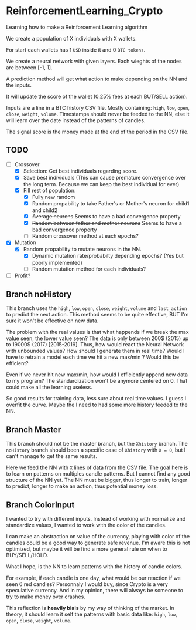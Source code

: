 # ReinforcementLearning_Crypto
Learning how to make a Reinforcement Learning algorithm

We create a population of X individuals with X wallets.

For start each wallets has 1 `USD` inside it and 0 `BTC tokens`.

We create a neural network with given layers. Each wieghts of the nodes are between [-1, 1].

A prediction method will get what action to make depending on the NN and the inputs.

It will update the score of the wallet (0.25% fees at each BUT/SELL action).

Inputs are a line in a BTC history CSV file. Mostly containing: `high`, `low`, `open`, `close`, `weight`, `volume`. Timestamps should never be feeded to the NN, else it will learn over the date instead of the patterns of candles.

The signal score is the money made at the end of the period in the CSV file.

## TODO
  
  - [ ] Crossover
    - [X] Selection: Get best individuals regarding score.
    - [X] Save best individuals (This can cause premature convergence over the long term. Because we can keep the best individual for ever)
    - [X] Fill rest of population:
      - [X] Fully new random
      - [X] Random propability to take Father's or Mother's neuron for child1 and child2
      - [X] ~~Average neurons~~ Seems to have a bad convergence property
      - [X] ~~Random between father and mother neurons~~ Seems to have a bad convergence property
      - [ ] Random crossover method at each epochs?
  - [X] Mutation
    - [X] Random propability to mutate neurons in the NN.
      - [X] Dynamic mutation rate/probabilty depending epochs? (Yes but poorly implemented)
      - [ ] Random mutation method for each individuals?
   - [ ] Profit?

## Branch noHistory
  This branch uses the `high`, `low`, `open`, `close`, `weight`, `volume` and `last_action` to predict the next action. This method seems to be quite effective, BUT I'm sure it won't be effective on new data.
  
  The problem with the real values is that what happends if we break the max value seen, the lower value seen? The data is only between 200$ (2015) up to 19000$ (2017) [2015-2019]. Thus, how would react the Neural Network with unbounded values?
  How should I generate them in real time? Would I have to retrain a model each time we hit a new max/min ? Would this be efficient?

  Even if we never hit new max/min, how would I efficiently append new data to my program? The standardization won't be anymore centered on 0. That could make all the learning useless.
  
  So good results for training data, less sure about real time values. I guess I overfit the curve. Maybe the I need to had some more history feeded to the NN.

## Branch Master
  This branch should not be the master branch, but the `Xhistory` branch. The `noHistory` branch should been a specific case of `Xhistory` with `X = 0`, but I can't manage to get the same results.
  
  Here we feed the NN with `X` lines of data from the CSV file. The goal here is to learn on patterns on multiples candle patterns. But I cannot find any good structure of the NN yet. The NN must be bigger, thus longer to train, longer to predict, longer to make an action, thus potential money loss.

## Branch ColorInput
  I wanted to  try with different inputs. Instead of working with normalize and standardize values, I wanted to work with the color of the candles.

  I can make an abstraction on value of the currency, playing with color of the candles could be a good way to generate safe revenue. I'm aware this is not optimized, but maybe it will be find a more general rule on when to BUY/SELL/HOLD.

  What I hope, is the NN to learn patterns with the history of candle colors.
  
  For example, if each candle is one day, what would be our reaction if we seen 6 red candles? Personnaly I would buy, since Crypto is a very speculative currency. And in my opinion, there will always be someone to try to make money over crashes.

  This reflection is **heavily biais** by my way of thinking of the market. In theory, it should learn it self the patterns with basic data like: `high`, `low`, `open`, `close`, `weight`, `volume`.
